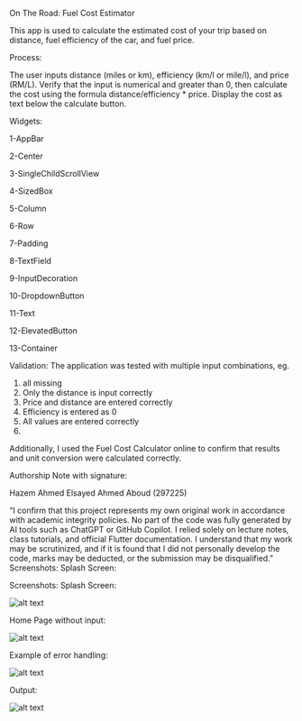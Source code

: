 On The Road: Fuel Cost Estimator

This app is used to calculate the estimated cost of your trip based on distance, fuel efficiency of the car, and fuel price.

Process:

The user inputs distance (miles or km), efficiency (km/l or mile/l), and price (RM/L). Verify that the input is numerical and greater than 0, then calculate the cost using the formula distance/efficiency * price. Display the cost as text below the calculate button. 

Widgets:

1-AppBar

2-Center

3-SingleChildScrollView

4-SizedBox

5-Column

6-Row

7-Padding

8-TextField

9-InputDecoration

10-DropdownButton

11-Text

12-ElevatedButton

13-Container

Validation: The application was tested with multiple input combinations, eg.

1) all missing
2) Only the distance is input correctly
3) Price and distance are entered correctly
4) Efficiency is entered as 0
5) All values are entered correctly
6) 
Additionally, I used the Fuel Cost Calculator online to confirm that results and unit conversion were calculated correctly.

Authorship Note with signature:

Hazem Ahmed Elsayed Ahmed Aboud (297225)

“I confirm that this project represents my own original work in accordance with academic integrity policies. No part of the code was fully generated by AI tools such as ChatGPT or GitHub Copilot. I relied solely on lecture notes, class tutorials, and official Flutter documentation. I understand that my work may be scrutinized, and if it is found that I did not personally develop the code, marks may be deducted, or the submission may be disqualified.”
Screenshots: Splash Screen:


Screenshots: Splash Screen:

![alt text](image-5.png)

Home Page without input:

![alt text](image-6.png)

Example of error handling:

![alt text](image-7.png)

Output:


![alt text](image-8.png)

